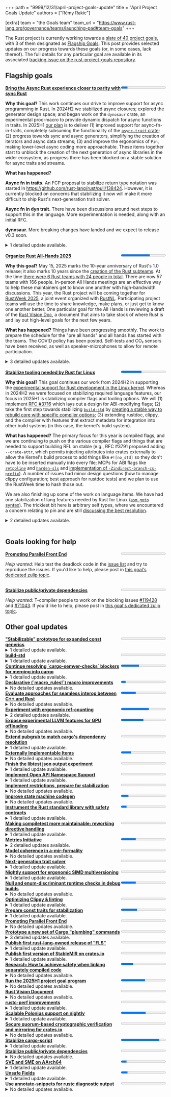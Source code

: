 +++
path = "9999/12/31/april-project-goals-update"
title = "April Project Goals Update"
authors = ["Rémy Rakic"]

[extra]
team = "the Goals team"
team_url = "https://www.rust-lang.org/governance/teams/launching-pad#team-goals"
+++

The Rust project is currently working towards a [slate of 40 project goals](https://rust-lang.github.io/rust-project-goals/2025h1/goals.html), with 3 of them designated as [Flagship Goals](https://rust-lang.github.io/rust-project-goals/2025h1/goals.html#flagship-goals). This post provides selected updates on our progress towards these goals (or, in some cases, lack thereof). The full details for any particular goal are available in its associated [tracking issue on the rust-project-goals repository](https://github.com/rust-lang/rust-project-goals/issues?q=is%3Aissue%20state%3Aopen%20label%3AC-tracking-issue).

## Flagship goals

<div style="display: flex;" class="mt2 mb3">
    <div style="flex: auto;"><a href='https://github.com/rust-lang/rust-project-goals/issues/105'><strong>Bring the Async Rust experience closer to parity with sync Rust</strong></a></div>
    <div style="flex: initial;"><progress value="5" max="34"></progress>
</div>
</div>
<!-- markdown separator --> 

**Why this goal?** This work continues our drive to improve support for async programming in Rust. In 2024H2 we stabilized async closures; explored the generator design space; and began work on the `dynosaur` crate, an experimental proc-macro to provide dynamic dispatch for async functions in traits. In 2025H1 [our plan](https://rust-lang.github.io/rust-project-goals/2025h1/async.html) is to deliver (1) improved support for async-fn-in-traits, completely subsuming the functionality of the [`async-trait` crate](https://crates.io/crates/async-trait); (2) progress towards sync and async generators, simplifying the creation of iterators and async data streams; (3) and improve the ergonomics of `Pin`, making lower-level async coding more approachable. These items together start to unblock the creation of the next generation of async libraries in the wider ecosystem, as progress there has been blocked on a stable solution for async traits and streams.

**What has happened?** 

**Async fn in traits.** An FCP proposal to stabilize return type notation was started in <https://github.com/rust-lang/rust/pull/138424>. However, it is currently blocked on concerns that stabilizing it now will make it more difficult to ship Rust's next-generation trait solver.

**Async fn in dyn trait.** There have been discussions around next steps to support this in the language. More experimentation is needed, along with an initial RFC.

**dynosaur.** More breaking changes have landed and we expect to release v0.3 soon.

<!-- markdown separator --> 


<details>
<summary>1 detailed update available.</summary>

<!-- this comment helps to convince the markdown parser to do the right thing -->


<!-- this comment helps to convince the markdown parser to do the right thing -->

<a href="https://github.com/rust-lang/rust-project-goals/issues/105#issuecomment-2896086972">Comment by @tmandry posted on 2025-05-20:</a><br>

<blockquote>

<!-- this comment helps to convince the markdown parser to do the right thing -->

**Async fn in traits.** An FCP proposal to stabilize return type notation was started in https://github.com/rust-lang/rust/pull/138424. However, it is currently blocked on concerns that stabilizing it now will make it more difficult to ship Rust's next-generation trait solver.

**Async fn in dyn trait.** There have been discussions around next steps to support this in the language. More experimentation is needed, along with an initial RFC.

**dynosaur.** More breaking changes have landed and we expect to release v0.3 soon.

<!-- this comment helps to convince the markdown parser to do the right thing -->

</blockquote>

</details>



<br>
<div style="display: flex;" class="mt2 mb3">
    <div style="flex: auto;"><a href='https://github.com/rust-lang/rust-project-goals/issues/263'><strong>Organize Rust All-Hands 2025</strong></a></div>
    <div style="flex: initial;"><progress value="18" max="28"></progress>
</div>
</div>
<!-- markdown separator --> 

**Why this goal?** May 15, 2025 marks the 10-year anniversary of Rust's 1.0 release; it also marks 10 years since the [creation of the Rust subteams](https://internals.rust-lang.org/t/announcing-the-subteams/2042). At the time [there were 6 Rust teams with 24 people in total](http://web.archive.org/web/20150517235608/http://www.rust-lang.org/team.html). There are now 57 teams with 166 people. In-person All Hands meetings are an effective way to help these maintainers get to know one another with high-bandwidth discussions. This year, the Rust project will be coming together for [RustWeek 2025](https://2025.rustweek.org), a joint event organized with [RustNL](https://2025.rustweek.org/about/). Participating project teams will use the time to share knowledge, make plans, or just get to know one another better. One particular goal for the All Hands is reviewing a draft of the [Rust Vision Doc](./rust-vision-doc.md), a document that aims to take stock of where Rust is and lay out high-level goals for the next few years.

**What has happened?** Things have been progressing smoothly. The work to prepare the schedule for the "pre all hands" and all hands has started with the teams. The COVID policy has been posted. Self-tests and CO₂ sensors have been received, as well as speaker-microphones to allow for remote participation.

<!-- markdown separator --> 


<details>
<summary>3 detailed updates available.</summary>

<!-- this comment helps to convince the markdown parser to do the right thing -->


<!-- this comment helps to convince the markdown parser to do the right thing -->

<a href="https://github.com/rust-lang/rust-project-goals/issues/263#issuecomment-2824692607">Comment by @m-ou-se posted on 2025-04-23:</a><br>

<blockquote>

<!-- this comment helps to convince the markdown parser to do the right thing -->

Update:

Below is the preliminary schedule for the "pre all hands" and all hands:

![Image](https://github.com/user-attachments/assets/9dd9aa14-1b37-478b-9071-3865ebac3994)

![Image](https://github.com/user-attachments/assets/4849caa8-c7af-4a9e-b1ee-75c1fafc7a6c)

![Image](https://github.com/user-attachments/assets/5888677e-3319-453c-9758-f8014954ebe6)

The last day has a lot of empty slots for now. I'm still working on filling those, but I'll leave a few empty slots to allow for flexibility during the event itself.

<!-- this comment helps to convince the markdown parser to do the right thing -->

</blockquote>


<!-- this comment helps to convince the markdown parser to do the right thing -->

<a href="https://github.com/rust-lang/rust-project-goals/issues/263#issuecomment-2824770439">Comment by @m-ou-se posted on 2025-04-23:</a><br>

<blockquote>

<!-- this comment helps to convince the markdown parser to do the right thing -->

I published our covid policy: https://rustweek.org/covid-policy-all-hands-and-unconf/

And got us a ton of covid self-tests and Aranet4 CO₂ sensors:

![Image](https://github.com/user-attachments/assets/09f53af5-785b-4871-b7be-06f58b1b786d)
![Image](https://github.com/user-attachments/assets/fdd79c8f-94bb-40b2-9cf9-ab949ebeb4e8)

<!-- this comment helps to convince the markdown parser to do the right thing -->

</blockquote>


<!-- this comment helps to convince the markdown parser to do the right thing -->

<a href="https://github.com/rust-lang/rust-project-goals/issues/263#issuecomment-2824783540">Comment by @m-ou-se posted on 2025-04-23:</a><br>

<blockquote>

<!-- this comment helps to convince the markdown parser to do the right thing -->

For remote attendance, I got us a bunch of Jabra Speak2 75 conferencing speaker-microphones. They are battery powered and work out-of-the-box both over USB and Bluetooth on any platform.

I'll put them near the entrance for anyone to borrow for any of the meeting rooms.

![Image](https://github.com/user-attachments/assets/1669b50d-a60c-4ba0-8e82-9f403820d0a7)

<!-- this comment helps to convince the markdown parser to do the right thing -->

</blockquote>

</details>



<br>
<div style="display: flex;" class="mt2 mb3">
    <div style="flex: auto;"><a href='https://github.com/rust-lang/rust-project-goals/issues/116'><strong>Stabilize tooling needed by Rust for Linux</strong></a></div>
    <div style="flex: initial;"><progress value="12" max="26"></progress>
</div>
</div>
<!-- markdown separator --> 

**Why this goal?** This goal continues our work from 2024H2 in supporting the [experimental support for Rust development in the Linux kernel][RFL.com]. Whereas in 2024H2 we were focused on stabilizing required language features, our focus in 2025H1 is stabilizing compiler flags and tooling options. We will (1) implement [RFC #3716] which lays out a design for ABI-modifying flags; (2) take the first step towards stabilizing [`build-std`](https://doc.rust-lang.org/cargo/reference/unstable.html#build-std) by [creating a stable way to rebuild core with specific compiler options](https://rust-lang.github.io/rust-project-goals/2025h1/build-std.html); (3) extending rustdoc, clippy, and the compiler with features that extract metadata for integration into other build systems (in this case, the kernel's build system).

[RFC #3716]: https://github.com/rust-lang/rfcs/pull/3716
[RFL.com]: https://rust-for-linux.com/
[RFL#2]: https://github.com/Rust-for-Linux/linux/issues/2

**What has happened?** The primary focus for this year is compiled flags, and we are continuing to push on the various compiler flags and things that are needed to support building RFL on stable (e.g., RFC #3791 proposed adding `--crate-attr`, which permits injecting attributes into crates externally to allow the Kernel's build process to add things like `#![no_std]` so they don't have to be inserted manually into every file; MCPs for ABI flags like [`retpoline`](https://github.com/rust-lang/compiler-team/issues/868) and [`harden-sls`](https://github.com/rust-lang/compiler-team/issues/869) and [implementation of `-Zindirect-branch-cs-prefix`](https://github.com/rust-lang/rust/pull/140740)). A number of issues had minor design questions (how to manage clippy configuration; best approach for rustdoc tests) and we plan to use the RustWeek time to hash those out.

We are also finishing up some of the work on language items. We have had one stabilization of lang features needed by Rust for Linux ([`asm_goto` syntax](https://blog.rust-lang.org/2025/05/15/Rust-1.87.0/#asm-jumps-to-rust-code)). The trickiest bit here is arbitrary self types, where we encountered a concern relating to pin and are still [discussing the best resolution](https://rust-lang.zulipchat.com/#narrow/channel/425075-rust-for-linux/topic/2025-05-07.20meeting/near/516734641).

<!-- markdown separator --> 


<details>
<summary>2 detailed updates available.</summary>

<!-- this comment helps to convince the markdown parser to do the right thing -->


<!-- this comment helps to convince the markdown parser to do the right thing -->

<a href="https://github.com/rust-lang/rust-project-goals/issues/116#issuecomment-2894303032">Comment by @ojeda posted on 2025-05-20:</a><br>

<blockquote>

<!-- this comment helps to convince the markdown parser to do the right thing -->

Update from our 2025-04-09 meeting ([full minutes](https://hackmd.io/@rust-lang-team/rkqdLEER1l)):

  - Some progress on `arbitrary_self_types`. In particular, decided to do with respect to pin and other related cases.
  
  - `asm_goto` is solved, apart from output operands. For `asm_const`, https://github.com/rust-lang/rust/pull/138618 is nominated.

  - ABI-modifying compiler flags: some PRs waiting review, e.g. https://github.com/rust-lang/rust/pull/138736.

  - `--crate-attr` RFC is up: https://github.com/rust-lang/rfcs/pull/3791.

  - `-Zsanitize-kcfi-arity`'s implementation PR got merged: https://github.com/rust-lang/rust/pull/138368. If all is good from the Linux side, a stabilization PR will be sent.

  - CFI `core::fmt` issue: https://github.com/rust-lang/rust/issues/115199.

  - Discussion around `bindgen`, `repr(align)` and packed types. RFC nominated for lang discussion: https://github.com/rust-lang/rfcs/pull/3718#issuecomment-2790654254.

<!-- this comment helps to convince the markdown parser to do the right thing -->

</blockquote>


<!-- this comment helps to convince the markdown parser to do the right thing -->

<a href="https://github.com/rust-lang/rust-project-goals/issues/116#issuecomment-2894308715">Comment by @ojeda posted on 2025-05-20:</a><br>

<blockquote>

<!-- this comment helps to convince the markdown parser to do the right thing -->

Update from our 2025-04-23 meeting ([full minutes](https://hackmd.io/@rust-lang-team/BJZ69jLkgx)):

  - Naked functions were stabilized, which could see some use in the kernel.

  - Lang discussed `#[repr(align)]` (the kernel is interested in, at least, the global one, i.e. `-Zmin-function-alignment=N`).

  - `asm_const`: @nbdd0121 will reply on the latest review comments in the implementation PR: https://github.com/rust-lang/rust/issues/128464.

  - `--crate-attr`: the author of the RFC (https://github.com/rust-lang/rfcs/pull/3791) is looking for a new owner. The RFC is in proposed FCP. Small updates to the text may be needed. Otherwise compiler probably wants to merge it. @Mark-Simulacrum to be pinged.

  - Clippy configuration etc.: @flip1995 will be at RustWeek, the plan is to discuss it there.

  - `rustdoc` extract doctests: @GuillaumeGomez and @ojeda plan to discuss it at RustWeek.

  - `-Zsanitize-kcfi-arity`: waiting on the kernel side (`tc-build` support sent).

  - CFI `core::fmt` issue: PR submitted: https://github.com/rust-lang/rust/pull/139632.

<!-- this comment helps to convince the markdown parser to do the right thing -->

</blockquote>

</details>


<br>

## Goals looking for help

<div style="display: flex;" class="mt2 mb3">
    <div style="flex: auto;"><a href='https://github.com/rust-lang/rust-project-goals/issues/121'><strong>Promoting Parallel Front End</strong></a></div>
    <div style="flex: initial;"><progress value="0" max="3"></progress>
</div>
</div>
<!-- markdown separator -->
<!-- markdown separator -->


<!-- markdown separator -->
*Help wanted:* Help test the deadlock code in the [issue list](https://github.com/rust-lang/rust/labels/WG-compiler-parallel) and try to reproduce the issues. If you'd like to help, please post in [this goal's dedicated zulip topic](https://rust-lang.zulipchat.com/#narrow/channel/435869-project-goals/topic/Promoting.20Parallel.20Front.20End.20.28goals.23121.29/with/506292058).
<!-- markdown separator -->


<!-- markdown separator -->

<br>
<div style="display: flex;" class="mt2 mb3">
    <div style="flex: auto;"><a href='https://github.com/rust-lang/rust-project-goals/issues/272'><strong>Stabilize public/private dependencies</strong></a></div>
    <div style="flex: initial;"><progress value="0" max="5"></progress>
</div>
</div>
<!-- markdown separator -->
<!-- markdown separator -->


<!-- markdown separator -->
*Help wanted:* T-compiler people to work on the blocking issues [#119428](https://github.com/rust-lang/rust/issues/119428) and [#71043](https://github.com/rust-lang/rust/issues/71043). If you'd like to help, please post in [this goal's dedicated zulip topic](https://rust-lang.zulipchat.com/#narrow/channel/435869-project-goals/topic/Stabilize.20public.2Fprivate.20dependencies.20.28goals.23272.29).
<!-- markdown separator -->


<!-- markdown separator -->

## Other goal updates

<div style="display: flex;" class="mt2 mb3">
    <div style="flex: auto;"><a href='https://github.com/rust-lang/rust-project-goals/issues/100'><strong>&quot;Stabilizable&quot; prototype for expanded const generics</strong></a></div>
    <div style="flex: initial;"><progress value="0" max="4"></progress>
</div>
</div>
<!-- markdown separator --> 



<!-- markdown separator --> 


<details>
<summary>1 detailed update available.</summary>

<!-- this comment helps to convince the markdown parser to do the right thing -->


<!-- this comment helps to convince the markdown parser to do the right thing -->

<a href="https://github.com/rust-lang/rust-project-goals/issues/100#issuecomment-2842025884">Comment by @BoxyUwU posted on 2025-04-30:</a><br>

<blockquote>

<!-- this comment helps to convince the markdown parser to do the right thing -->

I've a PR open to make resolving inherent assoc terms in item signatures not result in query cycles, this will be necessary for uses of inherent assoc consts in the type system under mgca. camelid is currently working on representing const items as aliases to type system consts rather than bodies like they currently are, this is necessary to implement normalization of const const aliases under mgca, it will also allow us to implement the core mgca check of const aliases in the type system being equal to valid const arguments, and also we'll be able to split out a full gca feature gate *without* that restriction.

The PR mentioned in the previous update to handle const aliases with inference variables correctly has turned into a bit of a rabbit hole. It turned out that there were *stable* issues around const evaluation and illformed constants resulting in ICEs so I've wound up trying to get those fixed and have been writing up a document explaining justification for a breaking change there. 

<!-- this comment helps to convince the markdown parser to do the right thing -->

</blockquote>

</details>


<div style="display: flex;" class="mt2 mb3">
    <div style="flex: auto;"><a href='https://github.com/rust-lang/rust-project-goals/issues/274'><strong>build-std</strong></a></div>
    <div style="flex: initial;"><progress value="0" max="4"></progress>
</div>
</div>
<!-- markdown separator --> 



<!-- markdown separator --> 


<details>
<summary>1 detailed update available.</summary>

<!-- this comment helps to convince the markdown parser to do the right thing -->


<!-- this comment helps to convince the markdown parser to do the right thing -->

<a href="https://github.com/rust-lang/rust-project-goals/issues/274#issuecomment-2857981933">Comment by @davidtwco posted on 2025-05-07:</a><br>

<blockquote>

<!-- this comment helps to convince the markdown parser to do the right thing -->

- We've started a regular biweekly sync call with upstream stakeholders in build-std from the lang, compiler and cargo teams where we discuss aspects of our tentative design or clarify constraints.
- @adamgemmell has continued to draft our proposal for build-std, which we're discussing in our regular sync calls.
- We're hosting a session at the All Hands next week to discuss build-std.

<!-- this comment helps to convince the markdown parser to do the right thing -->

</blockquote>

</details>


<div style="display: flex;" class="mt2 mb3">
    <div style="flex: auto;"><a href='https://github.com/rust-lang/rust-project-goals/issues/104'><strong>Continue resolving &#x60;cargo-semver-checks&#x60; blockers for merging into cargo</strong></a></div>
    <div style="flex: initial;"><progress value="2" max="5"></progress>
</div>
</div>
<!-- markdown separator --> 



<!-- markdown separator --> 


<details>
<summary>1 detailed update available.</summary>

<!-- this comment helps to convince the markdown parser to do the right thing -->


<!-- this comment helps to convince the markdown parser to do the right thing -->

<a href="https://github.com/rust-lang/rust-project-goals/issues/104#issuecomment-2848816055">Comment by @obi1kenobi posted on 2025-05-03:</a><br>

<blockquote>

<!-- this comment helps to convince the markdown parser to do the right thing -->

We encountered some speedbumps this month.

TL;DR:
- While working on `'static` and "outlives" bounds, we discovered Rust's ability to _imply_ bounds that are not stated explicitly at the definition site.
- Implied bounds are load-bearing for SemVer; failure to take them into account will produce _both_ false-positives _and_ false-negatives.
- While technical limitations make it infeasible for `cargo-semver-checks` to correctly deduce implied bounds, `rustc` has this capability internally.
- We have [asked the rustdoc team](https://rust-lang.zulipchat.com/#narrow/channel/266220-t-rustdoc/topic/Show.20implied.20bounds.20in.20rustdoc.20JSON/near/515146429) to expose implied bounds in rustdoc JSON by using those `rustc` internal APIs.

There are some good news as well, though! While looking at the `#[target_feature]` attribute:
- We discovered previously-undocumented SemVer hazards.
- We [discovered a case of unsoundness](https://github.com/rust-lang/rust/issues/139368) when that attribute is used on trait methods.
- With the help of contributors and the rustdoc team, rustdoc JSON began including additional information that will help future `cargo-semver-checks` versions catch those SemVer hazards.

<!-- this comment helps to convince the markdown parser to do the right thing -->

</blockquote>

</details>


<div style="display: flex;" class="mt2 mb3">
    <div style="flex: auto;"><a href='https://github.com/rust-lang/rust-project-goals/issues/252'><strong>Declarative (&#x60;macro_rules!&#x60;) macro improvements</strong></a></div>
    <div style="flex: initial;"><progress value="3" max="29"></progress>
</div>
</div>
<!-- markdown separator --> 



<!-- markdown separator --> 


<!-- this comment helps to convince the markdown parser to do the right thing -->

<details>
<summary>No detailed updates available.</summary>
</details>


<div style="display: flex;" class="mt2 mb3">
    <div style="flex: auto;"><a href='https://github.com/rust-lang/rust-project-goals/issues/253'><strong>Evaluate approaches for seamless interop between C++ and Rust</strong></a></div>
    <div style="flex: initial;"><progress value="2" max="6"></progress>
</div>
</div>
<!-- markdown separator --> 



<!-- markdown separator --> 


<!-- this comment helps to convince the markdown parser to do the right thing -->

<details>
<summary>No detailed updates available.</summary>
</details>


<div style="display: flex;" class="mt2 mb3">
    <div style="flex: auto;"><a href='https://github.com/rust-lang/rust-project-goals/issues/107'><strong>Experiment with ergonomic ref-counting</strong></a></div>
    <div style="flex: initial;"><progress value="5" max="8"></progress>
</div>
</div>
<!-- markdown separator --> 



<!-- markdown separator --> 


<details>
<summary>2 detailed updates available.</summary>

<!-- this comment helps to convince the markdown parser to do the right thing -->


<!-- this comment helps to convince the markdown parser to do the right thing -->

<a href="https://github.com/rust-lang/rust-project-goals/issues/107#issuecomment-2786926399">Comment by @nikomatsakis posted on 2025-04-08:</a><br>

<blockquote>

<!-- this comment helps to convince the markdown parser to do the right thing -->

In reviewing https://github.com/rust-lang/rust/pull/138628, we realized that the tests were not behaving as expected because they were running in Rust 2015 which had distinct capture rules. My [suggestion](https://github.com/rust-lang/rust/pull/138628#pullrequestreview-2750344682) was to limit the `use` keyword (or at least use closures...) to Rust 2021 so as to avoid having to think about how it interacts with earlier capture rules (as well as potential migrations). I believe this follows from the Edition axiom that [Editions are meant to be adopted](https://rust-lang.github.io/rfcs/3085-edition-2021.html#editions-are-meant-to-be-adopted).

There is an interesting tension with [Rust should feel like one language](https://rust-lang.github.io/rfcs/3085-edition-2021.html#rust-should-feel-like-one-language). My feeling is that there is a missing tenet: the reason we do editions and not fine-grained features is because we wish to avoid combianotoric explosion, where odd combinations of features can lead to untested scenarios. But that is exactly what would be happening here if we allow `use` on older editions. So I think the rule should be that you make new features available on older editions *up until the point where they interact with something that changed* -- in this case, `use` closures interact with the closure capture rules which changed in Rust 2021, so we should limit this feature to Rust 2021 and newer.

Put another way, you should never have to go back and modify an edition migration to work differently. That suggestions you are attempting to push the feature too far back.

<!-- this comment helps to convince the markdown parser to do the right thing -->

</blockquote>


<!-- this comment helps to convince the markdown parser to do the right thing -->

<a href="https://github.com/rust-lang/rust-project-goals/issues/107#issuecomment-2843027977">Comment by @spastorino posted on 2025-04-30:</a><br>

<blockquote>

<!-- this comment helps to convince the markdown parser to do the right thing -->

We've modified codegen so that we guarantee that `x.use` will do a copy if `X: Copy` is true after monomorphization. Before this change the desugaring to `clone` occured only before monomorphization and hence it would call the `clone` method even for those instances where `X` is a `Copy` type. So with this modification we avoid such situation.

We are not working on convert `x.use` to a move rather than a clone if this is a last-use.

<!-- this comment helps to convince the markdown parser to do the right thing -->

</blockquote>

</details>


<div style="display: flex;" class="mt2 mb3">
    <div style="flex: auto;"><a href='https://github.com/rust-lang/rust-project-goals/issues/109'><strong>Expose experimental LLVM features for GPU offloading</strong></a></div>
    <div style="flex: initial;"><progress value="2" max="4"></progress>
</div>
</div>
<!-- markdown separator --> 



<!-- markdown separator --> 


<!-- this comment helps to convince the markdown parser to do the right thing -->

<details>
<summary>No detailed updates available.</summary>
</details>


<div style="display: flex;" class="mt2 mb3">
    <div style="flex: auto;"><a href='https://github.com/rust-lang/rust-project-goals/issues/110'><strong>Extend pubgrub to match cargo&#x27;s dependency resolution</strong></a></div>
    <div style="flex: initial;"><progress value="0" max="2"></progress>
</div>
</div>
<!-- markdown separator --> 



<!-- markdown separator --> 


<details>
<summary>1 detailed update available.</summary>

<!-- this comment helps to convince the markdown parser to do the right thing -->


<!-- this comment helps to convince the markdown parser to do the right thing -->

<a href="https://github.com/rust-lang/rust-project-goals/issues/110#issuecomment-2848617679">Comment by @Eh2406 posted on 2025-05-03:</a><br>

<blockquote>

<!-- this comment helps to convince the markdown parser to do the right thing -->

I will be giving [a talk at Rust-Week](https://rustweek.org/talks/jacob/) about the history that brought us to this project/goal. Aside from preparing for that talk I have not had time for this effort.

<!-- this comment helps to convince the markdown parser to do the right thing -->

</blockquote>

</details>


<div style="display: flex;" class="mt2 mb3">
    <div style="flex: auto;"><a href='https://github.com/rust-lang/rust-project-goals/issues/254'><strong>Externally Implementable Items</strong></a></div>
    <div style="flex: initial;"><progress value="2" max="9"></progress>
</div>
</div>
<!-- markdown separator --> 



<!-- markdown separator --> 


<!-- this comment helps to convince the markdown parser to do the right thing -->

<details>
<summary>No detailed updates available.</summary>
</details>


<div style="display: flex;" class="mt2 mb3">
    <div style="flex: auto;"><a href='https://github.com/rust-lang/rust-project-goals/issues/255'><strong>Finish the libtest json output experiment</strong></a></div>
    <div style="flex: initial;"><progress value="0" max="4"></progress>
</div>
</div>
<!-- markdown separator --> 



<!-- markdown separator --> 


<details>
<summary>1 detailed update available.</summary>

<!-- this comment helps to convince the markdown parser to do the right thing -->


<!-- this comment helps to convince the markdown parser to do the right thing -->

<a href="https://github.com/rust-lang/rust-project-goals/issues/255#issuecomment-2841981003">Comment by @epage posted on 2025-04-30:</a><br>

<blockquote>

<!-- this comment helps to convince the markdown parser to do the right thing -->

- Key developments:
  - Continued efforts to clean up the existing code
  - t-testing-devex has been working out where the crates should live in preparation for publishing them ([#t-testing-devex > crate ownership @ 💬](https://rust-lang.zulipchat.com/#narrow/channel/404371-t-testing-devex/topic/crate.20ownership/near/513724212))
  - Looking to build on the work done for `test-r` and `rustest` crates as they align with the long term vision
- Blockers:
- Help wanted:

<!-- this comment helps to convince the markdown parser to do the right thing -->

</blockquote>

</details>


<div style="display: flex;" class="mt2 mb3">
    <div style="flex: auto;"><a href='https://github.com/rust-lang/rust-project-goals/issues/256'><strong>Implement Open API Namespace Support</strong></a></div>
    <div style="flex: initial;"><progress value="0" max="3"></progress>
</div>
</div>
<!-- markdown separator --> 



<!-- markdown separator --> 


<details>
<summary>1 detailed update available.</summary>

<!-- this comment helps to convince the markdown parser to do the right thing -->


<!-- this comment helps to convince the markdown parser to do the right thing -->

<a href="https://github.com/rust-lang/rust-project-goals/issues/256#issuecomment-2843397925">Comment by @eholk posted on 2025-04-30:</a><br>

<blockquote>

<!-- this comment helps to convince the markdown parser to do the right thing -->

@b-naber and I have been working on the rustc side of the implementation for this feature.

I merged https://github.com/rust-lang/rust/pull/139647, which adds the unstables `-Z namespaced-crates` option to the compiler and enables parsing of externs like `--extern foo::bar=libbar.rlib`. @b-naber has led the resolver changes and has a draft PR up at https://github.com/rust-lang/rust/pull/140271.

The implementation work has raised some [new concerns](https://github.com/rust-lang/rust/issues/122349#issuecomment-2832241624) about the overall direction, so work is ongoing to resolve those while continuing to make progress in the meantime.

<!-- this comment helps to convince the markdown parser to do the right thing -->

</blockquote>

</details>


<div style="display: flex;" class="mt2 mb3">
    <div style="flex: auto;"><a href='https://github.com/rust-lang/rust-project-goals/issues/257'><strong>Implement restrictions, prepare for stabilization</strong></a></div>
    <div style="flex: initial;"><progress value="0" max="8"></progress>
</div>
</div>
<!-- markdown separator --> 



<!-- markdown separator --> 


<!-- this comment helps to convince the markdown parser to do the right thing -->

<details>
<summary>No detailed updates available.</summary>
</details>


<div style="display: flex;" class="mt2 mb3">
    <div style="flex: auto;"><a href='https://github.com/rust-lang/rust-project-goals/issues/258'><strong>Improve state machine codegen</strong></a></div>
    <div style="flex: initial;"><progress value="1" max="6"></progress>
</div>
</div>
<!-- markdown separator --> 



<!-- markdown separator --> 


<!-- this comment helps to convince the markdown parser to do the right thing -->

<details>
<summary>No detailed updates available.</summary>
</details>


<div style="display: flex;" class="mt2 mb3">
    <div style="flex: auto;"><a href='https://github.com/rust-lang/rust-project-goals/issues/126'><strong>Instrument the Rust standard library with safety contracts</strong></a></div>
    <div style="flex: initial;"><progress value="1" max="8"></progress>
</div>
</div>
<!-- markdown separator --> 



<!-- markdown separator --> 


<details>
<summary>1 detailed update available.</summary>

<!-- this comment helps to convince the markdown parser to do the right thing -->


<!-- this comment helps to convince the markdown parser to do the right thing -->

<a href="https://github.com/rust-lang/rust-project-goals/issues/126#issuecomment-2843622028">Comment by @celinval posted on 2025-04-30:</a><br>

<blockquote>

<!-- this comment helps to convince the markdown parser to do the right thing -->

We fixed issue https://github.com/rust-lang/rust/issues/136925 that was blocking contract annotations on constant functions, which unblocks the initial PR to add some contract annotations in the standard library (https://github.com/rust-lang/rust/pull/136578). The PR currently triggers a CI failure which we are investigating.

<!-- this comment helps to convince the markdown parser to do the right thing -->

</blockquote>

</details>


<div style="display: flex;" class="mt2 mb3">
    <div style="flex: auto;"><a href='https://github.com/rust-lang/rust-project-goals/issues/259'><strong>Making compiletest more maintainable: reworking directive handling</strong></a></div>
    <div style="flex: initial;"><progress value="0" max="5"></progress>
</div>
</div>
<!-- markdown separator --> 



<!-- markdown separator --> 


<details>
<summary>1 detailed update available.</summary>

<!-- this comment helps to convince the markdown parser to do the right thing -->


<!-- this comment helps to convince the markdown parser to do the right thing -->

<a href="https://github.com/rust-lang/rust-project-goals/issues/259#issuecomment-2843934346">Comment by @jieyouxu posted on 2025-05-01:</a><br>

<blockquote>

<!-- this comment helps to convince the markdown parser to do the right thing -->

Update (2025-05-01):

- Not much updates, recent compiletest changes were surrounding error annotation strictness/canonicalization and landing a new executor that doesn't depend on libtest, and I've mostly been involved in reviewing those.
- Next planned changes are first to introduce some discipline into compiletest's error handling and contributor-facing diagnostics, because configuration and directive handling currently still has a ton of random panics all over the place.

<!-- this comment helps to convince the markdown parser to do the right thing -->

</blockquote>

</details>


<div style="display: flex;" class="mt2 mb3">
    <div style="flex: auto;"><a href='https://github.com/rust-lang/rust-project-goals/issues/260'><strong>Metrics Initiative</strong></a></div>
    <div style="flex: initial;"><progress value="2" max="6"></progress>
</div>
</div>
<!-- markdown separator --> 



<!-- markdown separator --> 


<details>
<summary>2 detailed updates available.</summary>

<!-- this comment helps to convince the markdown parser to do the right thing -->


<!-- this comment helps to convince the markdown parser to do the right thing -->

<a href="https://github.com/rust-lang/rust-project-goals/issues/260#issuecomment-2810680086">Comment by @yaahc posted on 2025-04-16:</a><br>

<blockquote>

<!-- this comment helps to convince the markdown parser to do the right thing -->

Small progress update:

following the plan mentioned above plus some extra bits, I've implemented the following changes

* changed the json output to include the timestamp
* changed the file naming to ensure uniqueness and not overwrite metrics for the same crate when built with different configurations
  * previously I was piggybacking on the hash used to name artifacts in the `.cargo` or `build` directories, which in the compiler is known as `extra_filename` and is configured by cargo, but it turns out this doesn't guarantee uniqueness
  * I've replaced this with the ["Strict Version Hash"](https://rustc-dev-guide.rust-lang.org/backend/libs-and-metadata.html?highlight=stable%20version%20hash#strict-version-hash) (SVH)
    * Doing so introduced an ICE when compiling some crates with incremental compilation enabled. I've since resolved this in https://github.com/rust-lang/rust/pull/139502 and tested this version against the top 100 crates in the ecosystem and their dependencies to verify its working
* I've been working with the infra team and they've setup a cloud instance of influxdb 3.0 and grafana, influxdb is setup, grafana in progress
* I met with both libs and lang to discuss their needs related to the unstable feature usage metrics and metrics in general

Next Steps:
* I've got everything setup for the docs.rs team to start gathering a sample dataset for which I will then upload to the server the infra team setup
* update locally hosted PoC impl to work with recent changes to metrics files and naming and validate that it's working as expected
* work on the queries for the grafana instance to setup a graph per feature showing usage over time
  * probably going to create fake usage data to with for this
* on the side I'm also looking into how much work it would be to track relative usage of various library APIs under a single feature flag (e.g. https://github.com/rust-lang/rust/issues/139911 tracking the specific functions used)
* develop a better understanding of the expected cost of running an influxdb server

<!-- this comment helps to convince the markdown parser to do the right thing -->

</blockquote>


<!-- this comment helps to convince the markdown parser to do the right thing -->

<a href="https://github.com/rust-lang/rust-project-goals/issues/260#issuecomment-2822723527">Comment by @yaahc posted on 2025-04-22:</a><br>

<blockquote>

<!-- this comment helps to convince the markdown parser to do the right thing -->

posting this here so I can link to it in other places, I've setup the basic usage over time chart using some synthesized data that just emulates quadraticly (is that a word?) increasing feature usage for my given feature over the course of a week (the generated data starts at 0 usages per day and ends at 1000 usages per day). This  chart counts the usage over each day long period and charts those counts over a week. The dip at the end is the difference between when I generated the data, after which there is zero usage data, and when I queried it.

With this I should be ready to just upload the data once we've gathered it from docs.rs, all I need to do is polish and export the dashboards I've made from grafana to the rust-lang grafana instance, connect that instance to the rust-lang influxdb instance, and upload the data to influxdb once we've gathered it.

![Image](https://github.com/user-attachments/assets/4d3db7cf-04bc-400c-8791-ac10c402ccdf)

<!-- this comment helps to convince the markdown parser to do the right thing -->

</blockquote>

</details>


<div style="display: flex;" class="mt2 mb3">
    <div style="flex: auto;"><a href='https://github.com/rust-lang/rust-project-goals/issues/122'><strong>Model coherence in a-mir-formality</strong></a></div>
    <div style="flex: initial;"><progress value="0" max="6"></progress>
</div>
</div>
<!-- markdown separator --> 



<!-- markdown separator --> 


<!-- this comment helps to convince the markdown parser to do the right thing -->

<details>
<summary>No detailed updates available.</summary>
</details>


<div style="display: flex;" class="mt2 mb3">
    <div style="flex: auto;"><a href='https://github.com/rust-lang/rust-project-goals/issues/113'><strong>Next-generation trait solver</strong></a></div>
    <div style="flex: initial;"><progress value="0" max="4"></progress>
</div>
</div>
<!-- markdown separator --> 



<!-- markdown separator --> 


<details>
<summary>1 detailed update available.</summary>

<!-- this comment helps to convince the markdown parser to do the right thing -->


<!-- this comment helps to convince the markdown parser to do the right thing -->

<a href="https://github.com/rust-lang/rust-project-goals/issues/113#issuecomment-2846022991">Comment by @lcnr posted on 2025-05-01:</a><br>

<blockquote>

<!-- this comment helps to convince the markdown parser to do the right thing -->

We've made a lot of progress over the last 1.5 months. My change to opaque types in borrowck is pretty much done now: https://github.com/rust-lang/rust/pull/139587. It still needs some cleanup and an FCP to actually merge. We've already merged multiple cleanups on the way here.

We then started to test crater with the `-Znext-solver=globally`. @compiler-errors and me encountered and merged the fixes for 13 issues since then: https://github.com/rust-lang/rust/pull/139791 https://github.com/rust-lang/rust/pull/139798 https://github.com/rust-lang/rust/pull/140236 https://github.com/rust-lang/rust/pull/139900 https://github.com/rust-lang/rust/pull/139828 https://github.com/rust-lang/rust/pull/139774 https://github.com/rust-lang/rust/pull/139762 https://github.com/rust-lang/rust/pull/139789 https://github.com/rust-lang/rust/pull/138845 https://github.com/rust-lang/rust/pull/140306 https://github.com/rust-lang/rust/pull/140305 https://github.com/rust-lang/rust/pull/140276 https://github.com/rust-lang/rust/pull/140302. @Nadrieril was also helpful by minimizing an encountered issue.

With these improvements and multiple in-flight changes we're now at significantly less than 100 remaining regressions in the top 10000 crates and have started the first complete crater run today. We are using a single PR for all crater runs. Check out https://github.com/rust-lang/rust/pull/133502 for the current status and the stack of in-flight changes. 

<!-- this comment helps to convince the markdown parser to do the right thing -->

</blockquote>

</details>


<div style="display: flex;" class="mt2 mb3">
    <div style="flex: auto;"><a href='https://github.com/rust-lang/rust-project-goals/issues/261'><strong>Nightly support for ergonomic SIMD multiversioning</strong></a></div>
    <div style="flex: initial;"><progress value="0" max="5"></progress>
</div>
</div>
<!-- markdown separator --> 



<!-- markdown separator --> 


<details>
<summary>1 detailed update available.</summary>

<!-- this comment helps to convince the markdown parser to do the right thing -->


<!-- this comment helps to convince the markdown parser to do the right thing -->

<a href="https://github.com/rust-lang/rust-project-goals/issues/261#issuecomment-2841895996">Comment by @veluca93 posted on 2025-04-30:</a><br>

<blockquote>

<!-- this comment helps to convince the markdown parser to do the right thing -->

Key developments: nothing substantial.

<!-- this comment helps to convince the markdown parser to do the right thing -->

</blockquote>

</details>


<div style="display: flex;" class="mt2 mb3">
    <div style="flex: auto;"><a href='https://github.com/rust-lang/rust-project-goals/issues/262'><strong>Null and enum-discriminant runtime checks in debug builds</strong></a></div>
    <div style="flex: initial;"><progress value="1" max="3"></progress>
</div>
</div>
<!-- markdown separator --> 



<!-- markdown separator --> 


<!-- this comment helps to convince the markdown parser to do the right thing -->

<details>
<summary>No detailed updates available.</summary>
</details>


<div style="display: flex;" class="mt2 mb3">
    <div style="flex: auto;"><a href='https://github.com/rust-lang/rust-project-goals/issues/114'><strong>Optimizing Clippy &amp; linting</strong></a></div>
    <div style="flex: initial;"><progress value="0" max="2"></progress>
</div>
</div>
<!-- markdown separator --> 



<!-- markdown separator --> 


<details>
<summary>1 detailed update available.</summary>

<!-- this comment helps to convince the markdown parser to do the right thing -->


<!-- this comment helps to convince the markdown parser to do the right thing -->

<a href="https://github.com/rust-lang/rust-project-goals/issues/114#issuecomment-2837910940">Comment by @blyxyas posted on 2025-04-29:</a><br>

<blockquote>

<!-- this comment helps to convince the markdown parser to do the right thing -->

Monthly update!

- In [the last monthly update](https://github.com/rust-lang/rust-project-goals/issues/114#issuecomment-2730435572) we saw the impact that [interning symbols](https://doc.rust-lang.org/nightly/nightly-rustc/rustc_span/symbol/struct.Symbol.html#method.intern) had on the program's performance. An effort to minimize this via a pre-interning symbol mechanism has been implemented in https://github.com/rust-lang/rust-clippy/pull/14650 and https://github.com/rust-lang/rust/pull/138682

- We're phasing out the old ["str path"](https://doc.rust-lang.org/nightly/nightly-rustc/clippy_utils/fn.match_def_path.html) infrastructure into a new lazy alternative. https://github.com/rust-lang/rust-clippy/pull/14705

- We're currently in the effort to optimize some documentation lints that took up to 15% of the Clippy runtime (depending on how much documentation for each line of code you had.) See https://github.com/rust-lang/rust-clippy/pull/14693

- We've also been experimenting with lots of new possibilities, mainly on parallel lints. Althought they currently are not performance improvements, there are some great hope put into them.

- Memory consumption and branch mispredictions are being monitored, they do not seem out of the ordinary.

- Monitoring cache misses and references, turns out that about 31% of cache references (792m found) are cache misses (253m found) in some benchmarks. We will check what's behind those numbers and if they can be improved.

This has been a great month for performance!

<!-- this comment helps to convince the markdown parser to do the right thing -->

</blockquote>

</details>


<div style="display: flex;" class="mt2 mb3">
    <div style="flex: auto;"><a href='https://github.com/rust-lang/rust-project-goals/issues/106'><strong>Prepare const traits for stabilization</strong></a></div>
    <div style="flex: initial;"><progress value="5" max="14"></progress>
</div>
</div>
<!-- markdown separator --> 



<!-- markdown separator --> 


<details>
<summary>1 detailed update available.</summary>

<!-- this comment helps to convince the markdown parser to do the right thing -->


<!-- this comment helps to convince the markdown parser to do the right thing -->

<a href="https://github.com/rust-lang/rust-project-goals/issues/106#issuecomment-2841950116">Comment by @oli-obk posted on 2025-04-30:</a><br>

<blockquote>

<!-- this comment helps to convince the markdown parser to do the right thing -->

No updates

<!-- this comment helps to convince the markdown parser to do the right thing -->

</blockquote>

</details>


<div style="display: flex;" class="mt2 mb3">
    <div style="flex: auto;"><a href='https://github.com/rust-lang/rust-project-goals/issues/121'><strong>Promoting Parallel Front End</strong></a></div>
    <div style="flex: initial;"><progress value="0" max="3"></progress>
</div>
</div>
<!-- markdown separator --> 



<!-- markdown separator --> 


<!-- this comment helps to convince the markdown parser to do the right thing -->

<details>
<summary>No detailed updates available.</summary>
</details>


<div style="display: flex;" class="mt2 mb3">
    <div style="flex: auto;"><a href='https://github.com/rust-lang/rust-project-goals/issues/264'><strong>Prototype a new set of Cargo &quot;plumbing&quot; commands</strong></a></div>
    <div style="flex: initial;"><progress value="0" max="4"></progress>
</div>
</div>
<!-- markdown separator --> 



<!-- markdown separator --> 


<details>
<summary>3 detailed updates available.</summary>

<!-- this comment helps to convince the markdown parser to do the right thing -->


<!-- this comment helps to convince the markdown parser to do the right thing -->

<a href="https://github.com/rust-lang/rust-project-goals/issues/264#issuecomment-2841965738">Comment by @epage posted on 2025-04-30:</a><br>

<blockquote>

<!-- this comment helps to convince the markdown parser to do the right thing -->

- Key developments:
  - The [cargo-plumbing repo](https://github.com/crate-ci/cargo-plumbing)  was created to serve as the central place for collaboration on this effort
  - @ashiskumarnaik posted crate-ci/cargo-plumbing#5 for the first plumbing command
- Blockers: 
- Help wanted: 



<!-- this comment helps to convince the markdown parser to do the right thing -->

</blockquote>


<!-- this comment helps to convince the markdown parser to do the right thing -->

<a href="https://github.com/rust-lang/rust-project-goals/issues/264#issuecomment-2851032075">Comment by @ojuschugh1 posted on 2025-05-05:</a><br>

<blockquote>

<!-- this comment helps to convince the markdown parser to do the right thing -->

Hi @epage  , I am interested in working on this project. If you are still looking for someone.

<!-- this comment helps to convince the markdown parser to do the right thing -->

</blockquote>


<!-- this comment helps to convince the markdown parser to do the right thing -->

<a href="https://github.com/rust-lang/rust-project-goals/issues/264#issuecomment-2852224902">Comment by @epage posted on 2025-05-05:</a><br>

<blockquote>

<!-- this comment helps to convince the markdown parser to do the right thing -->

@ojuschugh1 iirc there is a GSoC proposal for this and we are waiting to hear whether it was accepted.  If it was, it would likely involve coordinating with them on tasks.

<!-- this comment helps to convince the markdown parser to do the right thing -->

</blockquote>

</details>


<div style="display: flex;" class="mt2 mb3">
    <div style="flex: auto;"><a href='https://github.com/rust-lang/rust-project-goals/issues/265'><strong>Publish first rust-lang-owned release of &quot;FLS&quot;</strong></a></div>
    <div style="flex: initial;"><progress value="0" max="5"></progress>
</div>
</div>
<!-- markdown separator --> 



<!-- markdown separator --> 


<details>
<summary>1 detailed update available.</summary>

<!-- this comment helps to convince the markdown parser to do the right thing -->


<!-- this comment helps to convince the markdown parser to do the right thing -->

<a href="https://github.com/rust-lang/rust-project-goals/issues/265#issuecomment-2847874500">Comment by @JoelMarcey posted on 2025-05-02:</a><br>

<blockquote>

<!-- this comment helps to convince the markdown parser to do the right thing -->

Key Developments: The FLS repo has officially been transferred from Ferrous to the Rust Project. https://github.com/rust-lang/fls is now live. 

Next step: Integrate the FLS with the Rust build system in order to support publishing within project processes.

Blockers: None yet. The build system integration could create some support requests, however.

<!-- this comment helps to convince the markdown parser to do the right thing -->

</blockquote>

</details>


<div style="display: flex;" class="mt2 mb3">
    <div style="flex: auto;"><a href='https://github.com/rust-lang/rust-project-goals/issues/266'><strong>Publish first version of StableMIR on crates.io</strong></a></div>
    <div style="flex: initial;"><progress value="0" max="6"></progress>
</div>
</div>
<!-- markdown separator --> 



<!-- markdown separator --> 


<details>
<summary>1 detailed update available.</summary>

<!-- this comment helps to convince the markdown parser to do the right thing -->


<!-- this comment helps to convince the markdown parser to do the right thing -->

<a href="https://github.com/rust-lang/rust-project-goals/issues/266#issuecomment-2842836236">Comment by @celinval posted on 2025-04-30:</a><br>

<blockquote>

<!-- this comment helps to convince the markdown parser to do the right thing -->

We have started the refactoring. @makai410 has moved all the existing code into a single crate and they have started moving things around.

<!-- this comment helps to convince the markdown parser to do the right thing -->

</blockquote>

</details>


<div style="display: flex;" class="mt2 mb3">
    <div style="flex: auto;"><a href='https://github.com/rust-lang/rust-project-goals/issues/267'><strong>Research: How to achieve safety when linking separately compiled code</strong></a></div>
    <div style="flex: initial;"><progress value="3" max="11"></progress>
</div>
</div>
<!-- markdown separator --> 



<!-- markdown separator --> 


<!-- this comment helps to convince the markdown parser to do the right thing -->

<details>
<summary>No detailed updates available.</summary>
</details>


<div style="display: flex;" class="mt2 mb3">
    <div style="flex: auto;"><a href='https://github.com/rust-lang/rust-project-goals/issues/268'><strong>Run the 2025H1 project goal program</strong></a></div>
    <div style="flex: initial;"><progress value="7" max="13"></progress>
</div>
</div>
<!-- markdown separator --> 



<!-- markdown separator --> 


<!-- this comment helps to convince the markdown parser to do the right thing -->

<details>
<summary>No detailed updates available.</summary>
</details>


<div style="display: flex;" class="mt2 mb3">
    <div style="flex: auto;"><a href='https://github.com/rust-lang/rust-project-goals/issues/269'><strong>Rust Vision Document</strong></a></div>
    <div style="flex: initial;"><progress value="0" max="4"></progress>
</div>
</div>
<!-- markdown separator --> 



<!-- markdown separator --> 


<!-- this comment helps to convince the markdown parser to do the right thing -->

<details>
<summary>No detailed updates available.</summary>
</details>


<div style="display: flex;" class="mt2 mb3">
    <div style="flex: auto;"><a href='https://github.com/rust-lang/rust-project-goals/issues/275'><strong>rustc-perf improvements</strong></a></div>
    <div style="flex: initial;"><progress value="0" max="7"></progress>
</div>
</div>
<!-- markdown separator --> 



<!-- markdown separator --> 


<details>
<summary>1 detailed update available.</summary>

<!-- this comment helps to convince the markdown parser to do the right thing -->


<!-- this comment helps to convince the markdown parser to do the right thing -->

<a href="https://github.com/rust-lang/rust-project-goals/issues/275#issuecomment-2857992478">Comment by @davidtwco posted on 2025-05-07:</a><br>

<blockquote>

<!-- this comment helps to convince the markdown parser to do the right thing -->

- @Jamesbarford has been working with @Kobzol to implement a database-backed job queueing mechanism, which will better scale to support multiple collectors and ends up being the key part of rustc-perf needing adapted to support multiple collectors.
- @Jamesbarford has also upstreamed tests for the existing queue ordering (rust-lang/rustc-perf#2072).

<!-- this comment helps to convince the markdown parser to do the right thing -->

</blockquote>

</details>


<div style="display: flex;" class="mt2 mb3">
    <div style="flex: auto;"><a href='https://github.com/rust-lang/rust-project-goals/issues/118'><strong>Scalable Polonius support on nightly</strong></a></div>
    <div style="flex: initial;"><progress value="10" max="18"></progress>
</div>
</div>
<!-- markdown separator --> 



<!-- markdown separator --> 


<details>
<summary>1 detailed update available.</summary>

<!-- this comment helps to convince the markdown parser to do the right thing -->


<!-- this comment helps to convince the markdown parser to do the right thing -->

<a href="https://github.com/rust-lang/rust-project-goals/issues/118#issuecomment-2850719303">Comment by @lqd posted on 2025-05-05:</a><br>

<blockquote>

<!-- this comment helps to convince the markdown parser to do the right thing -->

Here are the key developments for the month of April

- @amandasystems
   - extracted a handful of PRs out of the gigantic placeholder rewrite PR, to make it easier to review and land
   - https://github.com/rust-lang/rust/pull/139960, https://github.com/rust-lang/rust/pull/139965, and https://github.com/rust-lang/rust/pull/140466
- Tage
   - continued experimenting and making progress with the early phase of the process, and making building constraints, and traversing them per loan, lazy
   - started extracting some of that work for discussion, review, PRs, as well as writing reports for his masters thesis
- @lqd
   - continued on improving the algorithm. We're now at a point where we have an approximation of the datalog algorithm, which handles our UI tests -- except one where control flow in a loop connects to regions that are live before and after the loop: this causes a false positive that our datalog implementation used to accept (via a more comprehensive but slower approach).
   - we're currently discussing whether we can cut scope *here*, as this formulation accepts NLL problem case 3. We'll need to evaluate what limits this formulation imposes on expressiveness outside NLL problem case 3 and streaming iterators -- and whether it indeed has an easier path to becoming production ready. We'll also still try to see if it's possible to still improve the algorithm and avoid emitting errors on [issue 46589](https://github.com/rust-lang/rust/issues/46589), since we initially hoped to fix this one as well.

<!-- this comment helps to convince the markdown parser to do the right thing -->

</blockquote>

</details>


<div style="display: flex;" class="mt2 mb3">
    <div style="flex: auto;"><a href='https://github.com/rust-lang/rust-project-goals/issues/271'><strong>Secure quorum-based cryptographic verification and mirroring for crates.io</strong></a></div>
    <div style="flex: initial;"><progress value="0" max="12"></progress>
</div>
</div>
<!-- markdown separator --> 



<!-- markdown separator --> 


<!-- this comment helps to convince the markdown parser to do the right thing -->

<details>
<summary>No detailed updates available.</summary>
</details>


<div style="display: flex;" class="mt2 mb3">
    <div style="flex: auto;"><a href='https://github.com/rust-lang/rust-project-goals/issues/119'><strong>Stabilize cargo-script</strong></a></div>
    <div style="flex: initial;"><progress value="31" max="36"></progress>
</div>
</div>
<!-- markdown separator --> 



<!-- markdown separator --> 


<details>
<summary>1 detailed update available.</summary>

<!-- this comment helps to convince the markdown parser to do the right thing -->


<!-- this comment helps to convince the markdown parser to do the right thing -->

<a href="https://github.com/rust-lang/rust-project-goals/issues/119#issuecomment-2841974754">Comment by @epage posted on 2025-04-30:</a><br>

<blockquote>

<!-- this comment helps to convince the markdown parser to do the right thing -->

Key developments: 
- @fee1-dead posted rust-lang/rust#140035 for compiler support for frontmatters (which supersedes rust-lang/rust#137193)

Blockers: 

Help wanted: 

<!-- this comment helps to convince the markdown parser to do the right thing -->

</blockquote>

</details>


<div style="display: flex;" class="mt2 mb3">
    <div style="flex: auto;"><a href='https://github.com/rust-lang/rust-project-goals/issues/272'><strong>Stabilize public/private dependencies</strong></a></div>
    <div style="flex: initial;"><progress value="0" max="5"></progress>
</div>
</div>
<!-- markdown separator --> 



<!-- markdown separator --> 


<!-- this comment helps to convince the markdown parser to do the right thing -->

<details>
<summary>No detailed updates available.</summary>
</details>


<div style="display: flex;" class="mt2 mb3">
    <div style="flex: auto;"><a href='https://github.com/rust-lang/rust-project-goals/issues/270'><strong>SVE and SME on AArch64</strong></a></div>
    <div style="flex: initial;"><progress value="2" max="16"></progress>
</div>
</div>
<!-- markdown separator --> 



<!-- markdown separator --> 


<details>
<summary>1 detailed update available.</summary>

<!-- this comment helps to convince the markdown parser to do the right thing -->


<!-- this comment helps to convince the markdown parser to do the right thing -->

<a href="https://github.com/rust-lang/rust-project-goals/issues/270#issuecomment-2857967334">Comment by @davidtwco posted on 2025-05-07:</a><br>

<blockquote>

<!-- this comment helps to convince the markdown parser to do the right thing -->

- We've resolved a handful of rounds of feedback on rust-lang/rust#137944 from @oli-obk, @lcnr  and @fee1-dead; resolved issues from a crater run (bar one); and worked to decrease the performance regression.
  - We've removed the constness parts of the patch to make it smaller and easier to review. Constness will come in a Part II. 
  - There's currently a -1% mean regression (min 0.1%, max 5.3%) that we're working to improve, but starting to run out of ideas. Regressions are just a consequence of the compiler having to prove more things with the addition of `MetaSized` bounds, rather than hot spots in newly introduced code.
  - Given the large impact of the change, we ran a crater run and found three distinct issues, two have been fixed. The remaining issue is a overflow in a single niche crate which we're working out how we can resolve.
  - We're largely just waiting on hearing from our reviewers what would be needed to see this change land. 
- We've not made any changes to the Sized Hierarchy RFC, there's a small amount of discussion which will be responded to once the implementation has landed.
- We're working on changes to the SVE RFC which further clarifies that the language changes are decided by the Sized RFC and that the SVE RFC is only proposing the forever-unstable `repr(scalable)` attribute which are non-`const Sized` and lower to `vscale` in LLVM.

<!-- this comment helps to convince the markdown parser to do the right thing -->

</blockquote>

</details>


<div style="display: flex;" class="mt2 mb3">
    <div style="flex: auto;"><a href='https://github.com/rust-lang/rust-project-goals/issues/273'><strong>Unsafe Fields</strong></a></div>
    <div style="flex: initial;"><progress value="1" max="7"></progress>
</div>
</div>
<!-- markdown separator --> 



<!-- markdown separator --> 


<details>
<summary>1 detailed update available.</summary>

<!-- this comment helps to convince the markdown parser to do the right thing -->


<!-- this comment helps to convince the markdown parser to do the right thing -->

<a href="https://github.com/rust-lang/rust-project-goals/issues/273#issuecomment-2815572055">Comment by @jswrenn posted on 2025-04-18:</a><br>

<blockquote>

<!-- this comment helps to convince the markdown parser to do the right thing -->

**Key developments:** After the last lang team meeting, Ralf observed that the additive/subtractive dichotomy (and its attendant design concerns w.r.t. `Drop`) could be sidestepped, since a field type *already* cannot be put into an unsound-to-drop state without unsafe code. With this observation, we can reduce field safety tooling to two rules:

1. a field should be marked unsafe if it carries a safety invariant (of any kind)
2. a field marked `unsafe` is unsafe to use

The RFC now reflects this design and has more or less reached a fixed point. Ongoing discussion on the RFC is now mostly limited to weighing this design against a proposed alternative that mixes syntactically knobs and wrapper types. The RFC would benefit from formal review by @rust-lang/lang.

<!-- this comment helps to convince the markdown parser to do the right thing -->

</blockquote>

</details>


<div style="display: flex;" class="mt2 mb3">
    <div style="flex: auto;"><a href='https://github.com/rust-lang/rust-project-goals/issues/123'><strong>Use annotate-snippets for rustc diagnostic output</strong></a></div>
    <div style="flex: initial;"><progress value="0" max="13"></progress>
</div>
</div>
<!-- markdown separator --> 



<!-- markdown separator --> 


<!-- this comment helps to convince the markdown parser to do the right thing -->

<details>
<summary>No detailed updates available.</summary>
</details>


